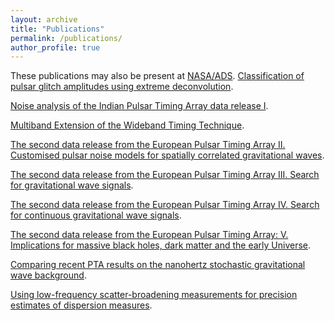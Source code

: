 ```yaml
---
layout: archive
title: "Publications"
permalink: /publications/
author_profile: true
---
```


These publications may also be present at [NASA/ADS](https://ui.adsabs.harvard.edu/search/p_=0&q=author%3A%22Arumugam%2C%20S.%22%20AND%20database%3Aastronomy&sort=date%20desc%2C%20bibcode%20desc).
[Classification of pulsar glitch amplitudes using extreme deconvolution](https://www.sciencedirect.com/science/article/abs/pii/S2214404822000799?via%3Dihub).

[Noise analysis of the Indian Pulsar Timing Array data release I](https://journals.aps.org/prd/abstract/10.1103/PhysRevD.108.023008).

[Multiband Extension of the Wideband Timing Technique](https://academic.oup.com/mnras/article/527/1/213/7310865). 

[The second data release from the European Pulsar Timing Array II. Customised pulsar noise models
for spatially correlated gravitational waves](https://www.aanda.org/articles/aa/full_html/2023/10/aa46842-23/aa46842-23.html).

[The second data release from the European Pulsar Timing Array III. Search for gravitational wave
signals](https://www.aanda.org/articles/aa/abs/2023/10/aa46844-23/aa46844-23.html).

[The second data release from the European Pulsar Timing Array IV. Search for continuous gravitational
wave signals](https://arxiv.org/abs/2306.16226). 

[The second data release from the European Pulsar Timing Array: V. Implications for massive black holes,
dark matter and the early Universe](https://arxiv.org/abs/2306.162271).

[Comparing recent PTA results on the nanohertz stochastic gravitational wave background](https://arxiv.org/abs/2309.00693).

[Using low-frequency scatter-broadening measurements for precision estimates of dispersion measures](https://arxiv.org/abs/2309.16765).

